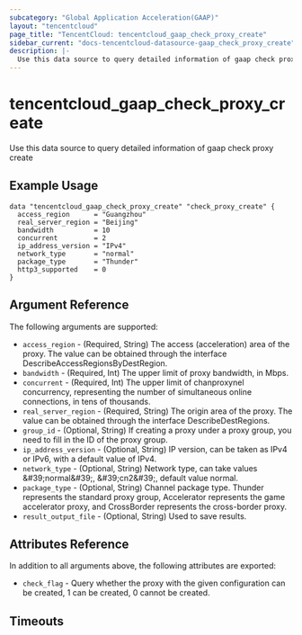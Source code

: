 ```yaml
---
subcategory: "Global Application Acceleration(GAAP)"
layout: "tencentcloud"
page_title: "TencentCloud: tencentcloud_gaap_check_proxy_create"
sidebar_current: "docs-tencentcloud-datasource-gaap_check_proxy_create"
description: |-
  Use this data source to query detailed information of gaap check proxy create
---
```


# tencentcloud_gaap_check_proxy_create

Use this data source to query detailed information of gaap check proxy create

## Example Usage

```hcl
data "tencentcloud_gaap_check_proxy_create" "check_proxy_create" {
  access_region      = "Guangzhou"
  real_server_region = "Beijing"
  bandwidth          = 10
  concurrent         = 2
  ip_address_version = "IPv4"
  network_type       = "normal"
  package_type       = "Thunder"
  http3_supported    = 0
}
```

## Argument Reference

The following arguments are supported:

* `access_region` - (Required, String) The access (acceleration) area of the proxy. The value can be obtained through the interface DescribeAccessRegionsByDestRegion.
* `bandwidth` - (Required, Int) The upper limit of proxy bandwidth, in Mbps.
* `concurrent` - (Required, Int) The upper limit of chanproxynel concurrency, representing the number of simultaneous online connections, in tens of thousands.
* `real_server_region` - (Required, String) The origin area of the proxy. The value can be obtained through the interface DescribeDestRegions.
* `group_id` - (Optional, String) If creating a proxy under a proxy group, you need to fill in the ID of the proxy group.
* `ip_address_version` - (Optional, String) IP version, can be taken as IPv4 or IPv6, with a default value of IPv4.
* `network_type` - (Optional, String) Network type, can take values &amp;#39;normal&amp;#39;, &amp;#39;cn2&amp;#39;, default value normal.
* `package_type` - (Optional, String) Channel package type. Thunder represents the standard proxy group, Accelerator represents the game accelerator proxy, and CrossBorder represents the cross-border proxy.
* `result_output_file` - (Optional, String) Used to save results.

## Attributes Reference

In addition to all arguments above, the following attributes are exported:

* `check_flag` - Query whether the proxy with the given configuration can be created, 1 can be created, 0 cannot be created.


## Timeouts

<no value>


